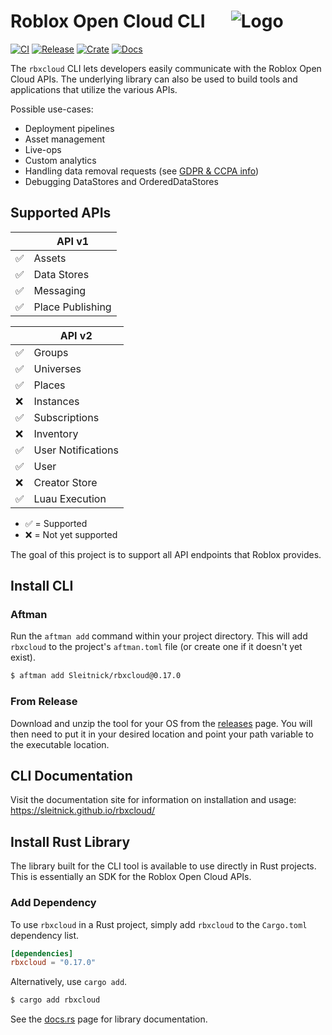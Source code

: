 # Roblox Open Cloud CLI &emsp; ![Logo](imgs/icon_32_bottom.png)
[![CI](https://github.com/Sleitnick/rbxcloud/actions/workflows/ci.yaml/badge.svg)](https://github.com/Sleitnick/rbxcloud/actions/workflows/ci.yaml)
[![Release](https://github.com/Sleitnick/rbxcloud/actions/workflows/release.yaml/badge.svg?event=push)](https://github.com/Sleitnick/rbxcloud/actions/workflows/release.yaml)
[![Crate](https://img.shields.io/crates/v/rbxcloud.svg)](https://crates.io/crates/rbxcloud)
[![Docs](https://docs.rs/rbxcloud/badge.svg)](https://docs.rs/rbxcloud)

The `rbxcloud` CLI lets developers easily communicate with the Roblox Open Cloud APIs. The underlying library can also be used to build tools and applications that utilize the various APIs.

Possible use-cases:
- Deployment pipelines
- Asset management
- Live-ops
- Custom analytics
- Handling data removal requests (see [GDPR & CCPA info](https://create.roblox.com/docs/production/publishing/about-GDPR-and-CCPA))
- Debugging DataStores and OrderedDataStores

## Supported APIs

| | API v1 |
| -- | -- |
| :white_check_mark: | Assets |
| :white_check_mark: | Data Stores |
| :white_check_mark: | Messaging |
| :white_check_mark: | Place Publishing |

| | API v2 |
| -- | -- |
| :white_check_mark: | Groups |
| :white_check_mark: | Universes |
| :white_check_mark: | Places |
| :x: | Instances |
| :white_check_mark: | Subscriptions |
| :x: | Inventory |
| :white_check_mark: | User Notifications |
| :white_check_mark: | User |
| :x: | Creator Store |
| :white_check_mark: | Luau Execution |

- :white_check_mark: = Supported
- :x: = Not yet supported

The goal of this project is to support all API endpoints that Roblox provides.

## Install CLI
### Aftman
Run the `aftman add` command within your project directory. This will add `rbxcloud` to the project's `aftman.toml` file (or create one if it doesn't yet exist).
```sh
$ aftman add Sleitnick/rbxcloud@0.17.0
```

### From Release
Download and unzip the tool for your OS from the [releases](https://github.com/Sleitnick/rbxcloud/releases) page. You will then need to put it in your desired location and point your path variable to the executable location.

## CLI Documentation
Visit the documentation site for information on installation and usage: https://sleitnick.github.io/rbxcloud/

## Install Rust Library
The library built for the CLI tool is available to use directly in Rust projects. This is essentially an SDK for the Roblox Open Cloud APIs.

### Add Dependency

To use `rbxcloud` in a Rust project, simply add `rbxcloud` to the `Cargo.toml` dependency list.
```toml
[dependencies]
rbxcloud = "0.17.0"
```

Alternatively, use `cargo add`.
```sh
$ cargo add rbxcloud
```

See the [docs.rs](https://docs.rs/rbxcloud/latest/rbxcloud/) page for library documentation.

